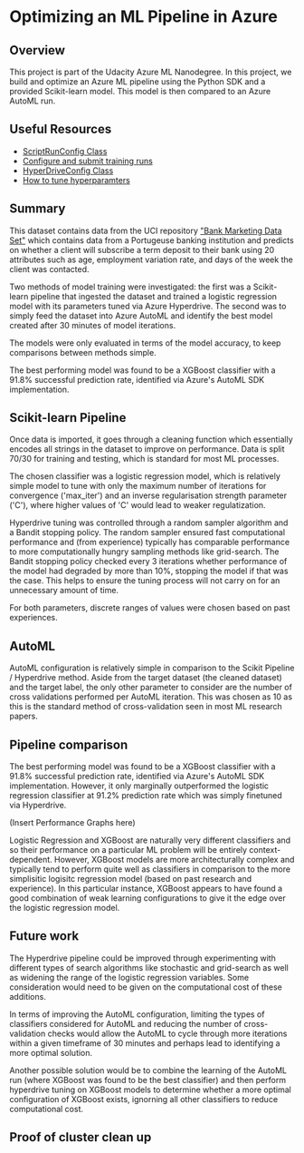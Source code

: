 # Optimizing an ML Pipeline in Azure

## Overview
This project is part of the Udacity Azure ML Nanodegree.
In this project, we build and optimize an Azure ML pipeline using the Python SDK and a provided Scikit-learn model.
This model is then compared to an Azure AutoML run.

## Useful Resources
- [ScriptRunConfig Class](https://docs.microsoft.com/en-us/python/api/azureml-core/azureml.core.scriptrunconfig?view=azure-ml-py)
- [Configure and submit training runs](https://docs.microsoft.com/en-us/azure/machine-learning/how-to-set-up-training-targets)
- [HyperDriveConfig Class](https://docs.microsoft.com/en-us/python/api/azureml-train-core/azureml.train.hyperdrive.hyperdriveconfig?view=azure-ml-py)
- [How to tune hyperparamters](https://docs.microsoft.com/en-us/azure/machine-learning/how-to-tune-hyperparameters)


## Summary
This dataset contains data from the UCI repository ["Bank Marketing Data Set"](https://archive.ics.uci.edu/ml/datasets/bank+marketing) which contains data from a Portugeuse banking institution and predicts on whether a client will subscribe a term deposit to their bank using 20 attributes such as age, employment variation rate, and days of the week the client was contacted. 

Two methods of model training were investigated: the first was a Scikit-learn pipeline that ingested the dataset and trained a logistic regression model with its parameters tuned via Azure Hyperdrive. The second was to simply feed the dataset into Azure AutoML and identify the best model created after 30 minutes of model iterations.

The models were only evaluated in terms of the model accuracy, to keep comparisons between methods simple. 

The best performing model was found to be a XGBoost classifier with a 91.8% successful prediction rate, identified via Azure's AutoML SDK implementation. 

## Scikit-learn Pipeline

Once data is imported, it goes through a cleaning function which essentially encodes all strings in the dataset to improve on performance. Data is split 70/30 for training and testing, which is standard for most ML processes. 

The chosen classifier was a logistic regression model, which is relatively simple model to tune with only the maximum number of iterations for convergence ('max_iter') and an inverse regularisation strength parameter ('C'), where higher values of 'C' would lead to weaker regulatization.

Hyperdrive tuning was controlled through a random sampler algorithm and a Bandit stopping policy. The random sampler ensured fast computational performance and (from experience) typically has comparable performance to more computationally hungry sampling methods like grid-search. The Bandit stopping policy checked every 3 iterations whether performance of the model had degraded by more than 10%, stopping the model if that was the case. This helps to ensure the tuning process will not carry on for an unnecessary amount of time. 

For both parameters, discrete ranges of values were chosen based on past experiences. 

## AutoML
AutoML configuration is relatively simple in comparison to the Scikit Pipeline / Hyperdrive method. Aside from the target dataset (the cleaned dataset) and the target label, the only other parameter to consider are the number of cross validations performed per AutoML iteration. This was chosen as 10 as this is the standard method of cross-validation seen in most ML research papers. 

## Pipeline comparison

The best performing model was found to be a XGBoost classifier with a 91.8% successful prediction rate, identified via Azure's AutoML SDK implementation. However, it only marginally outperformed the logistic regression classifier at 91.2% prediction rate which was simply finetuned via Hyperdrive. 

(Insert Performance Graphs here)

Logistic Regression and XGBoost are naturally very different classifiers and so their performance on a particular ML problem will be entirely context-dependent. However, XGBoost models are more architecturally complex and typically tend to perform quite well as classifiers in comparison to the more simplisitic logisitc regression model (based on past research and experience). In this particular instance, XGBoost appears to have found a good combination of weak learning configurations to give it the edge over the logistic regression model. 

## Future work
The Hyperdrive pipeline could be improved through experimenting with different types of search algorithms like stochastic and grid-search as well as widening the range of the logistic regression variables. Some consideration would need to be given on the computational cost of these additions. 

In terms of improving the AutoML configuration, limiting the types of classifiers considered for AutoML and reducing the number of cross-validation checks would allow the AutoML to cycle through more iterations within a given timeframe of 30 minutes and perhaps lead to identifying a more optimal solution. 

Another possible solution would be to combine the learning of the AutoML run (where XGBoost was found to be the best classifier) and then perform hyperdrive tuning on XGBoost models to determine whether a more optimal configuration of XGBoost exists, ignorning all other classifiers to reduce computational cost. 

## Proof of cluster clean up

